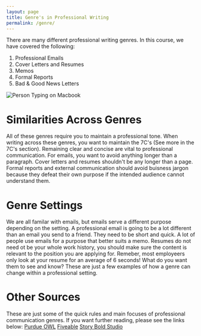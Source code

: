 ```yaml
---
layout: page
title: Genre's in Professional Writing
permalink: /genre/
---
```


There are many different professional writing genres. In this course, we have covered the following:
1. Professional Emails
2. Cover Letters and Resumes
3. Memos
4. Formal Reports
5. Bad & Good News Letters

![Person Typing on Macbook](/assets/images/genres_image.jpg)
  
# Similarities Across Genres
All of these genres require you to maintain a professional tone. When writing across these genres, you want to maintain the 7C's (See more in the 7C's section). 
Remaining clear and concise are vital to professional communication. For emails, you want to avoid anything longer than a paragraph. Cover letters and resumes
shouldn't be any longer than a page. Formal reports and external communication should avoid buisness jargon because they defeat their own purpose if the intended
audience cannot understand them. 

# Genre Settings
We are all familar with emails, but emails serve a different purpose depending on the setting. A professional email is going to be a lot different than an email you
send to a friend. They need to be short and quick. A lot of people use emails for a purpose that better suits a memo. Resumes do not need ot be your whole work history,
you should make sure the content is relevant to the position you are applying for. Remeber, most employeers only look at your resume for an average of 6 seconds! What do
you want them to see and know? These are just a few examples of how a genre can change within a professional setting. 

# Other Sources
These are just some of the quick rules and main focuses of professional communication genres. If you want further reading, please see the links below:
[Purdue OWL](https://owl.purdue.edu/owl/subject_specific_writing/professional_technical_writing/business_writing_for_administrative_and_clerical_staff/genre_and_medium.html)
[Fiveable](https://library.fiveable.me/writing-for-communication/unit-12)
[Story Bold Studio](https://www.storyboldstudio.com/blog/professional-writing)
